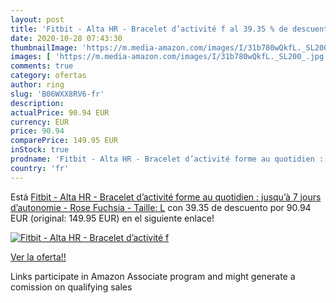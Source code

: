 ```yaml
---
layout: post
title: 'Fitbit - Alta HR - Bracelet d’activité f al 39.35 % de descuento'
date: 2020-10-28 07:43:30
thumbnailImage: 'https://m.media-amazon.com/images/I/31b780wQkfL._SL200_.jpg'
images: [ 'https://m.media-amazon.com/images/I/31b780wQkfL._SL200_.jpg' ]
comments: true
category: ofertas
author: ring
slug: 'B06WXX8RV6-fr'
description:
actualPrice: 90.94 EUR
currency: EUR
price: 90.94
comparePrice: 149.95 EUR
inStock: true
prodname: 'Fitbit - Alta HR - Bracelet d’activité forme au quotidien : jusqu’à 7 jours d’autonomie - Rose  Fuchsia  - Taille: L'
country: 'fr'
---
```


Está [Fitbit - Alta HR - Bracelet d’activité forme au quotidien : jusqu’à 7 jours d’autonomie - Rose  Fuchsia  - Taille: L](https://www.amazon.fr/dp/B06WXX8RV6/?tag=tolees0d-21) con 39.35 de descuento por 90.94 EUR (original: 149.95 EUR) en el siguiente enlace!

[![Fitbit - Alta HR - Bracelet d’activité f](https://m.media-amazon.com/images/I/31b780wQkfL._SL200_.jpg)](https://www.amazon.fr/dp/B06WXX8RV6/?tag=tolees0d-21)

[Ver la oferta!!](https://www.amazon.fr/dp/B06WXX8RV6/?tag=tolees0d-21)

Links participate in Amazon Associate program and might generate a comission on qualifying sales


